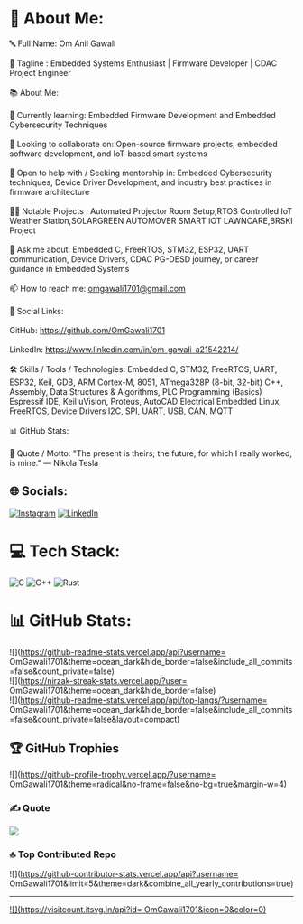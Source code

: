 # 💫 About Me:
🔤 Full Name: Om Anil Gawali<br><br>🔖 Tagline : Embedded Systems Enthusiast | Firmware Developer | CDAC Project Engineer<br><br>📚 About Me:<br><br>🌱 Currently learning: Embedded Firmware Development and Embedded Cybersecurity Techniques<br><br>👯 Looking to collaborate on: Open-source firmware projects, embedded software development, and IoT-based smart systems<br><br>🤝 Open to help with / Seeking mentorship in: Embedded Cybersecurity techniques, Device Driver Development, and industry best practices in firmware architecture<br><br>👨‍💻 Notable Projects : Automated Projector Room Setup,RTOS Controlled IoT Weather Station,SOLARGREEN AUTOMOVER SMART IOT LAWNCARE,BRSKI Project<br><br>💬 Ask me about: Embedded C, FreeRTOS, STM32, ESP32, UART communication, Device Drivers, CDAC PG-DESD journey, or career guidance in Embedded Systems<br><br>📫 How to reach me: omgawali1701@gmail.com<br><br>🔗 Social Links:<br><br>GitHub: https://github.com/OmGawali1701<br><br>LinkedIn: https://www.linkedin.com/in/om-gawali-a21542214/<br><br>🛠️ Skills / Tools / Technologies: Embedded C, STM32, FreeRTOS, UART, ESP32, Keil, GDB, ARM Cortex-M, 8051, ATmega328P (8-bit, 32-bit) C++, Assembly, Data Structures & Algorithms, PLC Programming (Basics) Espressif IDE, Keil uVision, Proteus, AutoCAD Electrical Embedded Linux, FreeRTOS, Device Drivers I2C, SPI, UART, USB, CAN, MQTT<br><br>📊 GitHub Stats:<br><br>💬 Quote / Motto: "The present is theirs; the future, for which I really worked, is mine." — Nikola Tesla


## 🌐 Socials:
[![Instagram](https://img.shields.io/badge/Instagram-%23E4405F.svg?logo=Instagram&logoColor=white)](https://instagram.com/0m.Gawali) [![LinkedIn](https://img.shields.io/badge/LinkedIn-%230077B5.svg?logo=linkedin&logoColor=white)](https://linkedin.com/in/Om_Gawali) 

# 💻 Tech Stack:
![C](https://img.shields.io/badge/c-%2300599C.svg?style=for-the-badge&logo=c&logoColor=white) ![C++](https://img.shields.io/badge/c++-%2300599C.svg?style=for-the-badge&logo=c%2B%2B&logoColor=white) ![Rust](https://img.shields.io/badge/rust-%23000000.svg?style=for-the-badge&logo=rust&logoColor=white)
# 📊 GitHub Stats:
![](https://github-readme-stats.vercel.app/api?username= OmGawali1701&theme=ocean_dark&hide_border=false&include_all_commits=false&count_private=false)<br/>
![](https://nirzak-streak-stats.vercel.app/?user= OmGawali1701&theme=ocean_dark&hide_border=false)<br/>
![](https://github-readme-stats.vercel.app/api/top-langs/?username= OmGawali1701&theme=ocean_dark&hide_border=false&include_all_commits=false&count_private=false&layout=compact)

## 🏆 GitHub Trophies
![](https://github-profile-trophy.vercel.app/?username= OmGawali1701&theme=radical&no-frame=false&no-bg=true&margin-w=4)

### ✍️ Quote
![](https://quotes-github-readme.vercel.app/api?type=horizontal&theme=radical)

### 🔝 Top Contributed Repo
![](https://github-contributor-stats.vercel.app/api?username= OmGawali1701&limit=5&theme=dark&combine_all_yearly_contributions=true)

---
[![](https://visitcount.itsvg.in/api?id= OmGawali1701&icon=0&color=0)](https://visitcount.itsvg.in)

<!-- Proudly created with GPRM ( https://gprm.itsvg.in ) -->
